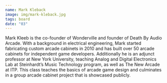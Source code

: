 ```yaml
---
name: Mark Kleback
image: img/mark-kleback.jpg
tags: board
date: "03"
---
```


Mark Kleeb is the co-founder of Wonderville and founder of Death By Audio Arcade. With a background in electrical engineering, Mark started fabricating custom arcade cabinets in 2010 and has built over 50 arcade cabinets for independent game developers. Additionally he is an adjunct professor at New York University, teaching Analog and Digital Electronics Lab at Steinhardt’s Music Technology program, as well as The New Arcade at ITP. This class teaches the basics of arcade game design and culminates in a group arcade cabinet project that is showcased publicly.

